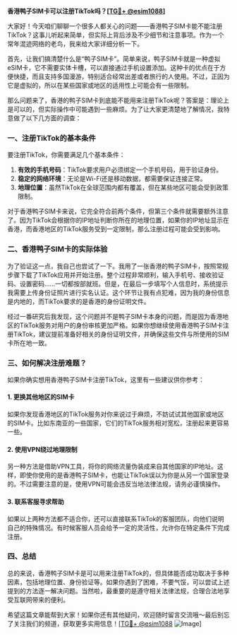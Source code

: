 **香港鸭子SIM卡可以注册TikTok吗？[[TG💪+ @esim1088](https://t.me/s/esim1088)]**

大家好！今天咱们聊聊一个很多人都关心的问题——香港鸭子SIM卡能不能注册TikTok？这事儿听起来简单，但实际上背后涉及不少细节和注意事项。作为一个常年混迹网络的老鸟，我来给大家详细分析一下。

首先，让我们搞清楚什么是“鸭子SIM卡”。简单来说，鸭子SIM卡就是一种虚拟eSIM卡，它不需要实体卡槽，可以直接通过手机设置添加。这种卡的优点在于方便快捷，而且支持多国漫游，特别适合经常出差或者旅行的人使用。不过，正因为它是虚拟的，所以在某些国家或地区的适用性上可能会有一些限制。

那么问题来了，香港的鸭子SIM卡到底能不能用来注册TikTok呢？答案是：理论上是可以的，但实际操作中可能遇到一些麻烦。为了让大家更清楚地了解情况，我特意做了以下几方面的调查：

### 一、注册TikTok的基本条件

要注册TikTok，你需要满足几个基本条件：
1. **有效的手机号码**：TikTok要求用户必须绑定一个手机号码，用于验证身份。
2. **稳定的网络环境**：无论是Wi-Fi还是移动数据，都需要保证连接正常。
3. **地理位置**：虽然TikTok在全球范围内都有覆盖，但在某些地区可能会受到政策限制。

对于香港鸭子SIM卡来说，它完全符合前两个条件，但第三个条件就需要额外注意了。因为TikTok会根据你的IP地址判断你所在的地理位置，如果你的IP地址显示在香港，而香港地区的TikTok服务受到一定限制，那么注册过程可能会受到影响。

### 二、香港鸭子SIM卡的实际体验

为了验证这一点，我自己也尝试了一下。我用了一张香港的鸭子SIM卡，按照常规步骤下载了TikTok应用并开始注册。整个过程非常顺利，输入手机号、接收验证码、设置密码……一切都按部就班。但是，在最后一步填写个人信息时，系统提示我需要上传身份证照片进行实名认证。这个环节让我有点犯难，因为我的身份信息是内地的，而TikTok要求的是香港的身份证明文件。

经过一番研究后我发现，这个问题并不是鸭子SIM卡本身的问题，而是因为香港地区的TikTok服务对用户的身份审核更加严格。如果你想继续使用香港鸭子SIM卡注册TikTok，建议提前准备好相关的身份证明文件，并确保这些文件与所使用的SIM卡所在地一致。

### 三、如何解决注册难题？

如果你确实想用香港鸭子SIM卡注册TikTok，这里有一些建议供你参考：

#### 1. 更换其他地区的SIM卡
如果你发现香港地区的TikTok服务对你来说过于麻烦，不妨试试其他国家或地区的SIM卡。比如东南亚的一些国家，它们的TikTok服务相对宽松，注册起来更容易一些。

#### 2. 使用VPN绕过地理限制
另一种方法是借助VPN工具，将你的网络流量伪装成来自其他国家的IP地址。这样，即使你使用的是香港鸭子SIM卡，也能让TikTok误以为你是从另一个国家登录的。不过需要注意的是，使用VPN可能会违反当地法律法规，请务必谨慎操作。

#### 3. 联系客服寻求帮助
如果以上两种方法都不适合你，还可以直接联系TikTok的客服团队，向他们说明自己的特殊情况。有时候客服人员会给予一定的灵活性，允许你在特定条件下完成注册。

### 四、总结

总的来说，香港鸭子SIM卡是可以用来注册TikTok的，但具体能否成功取决于多种因素，包括地理位置、身份验证等。如果你遇到了困难，不要气馁，可以尝试上述提到的方法逐一解决问题。当然啦，最重要的是遵守相关法律法规，合理合法地享受互联网带来的便利。

希望这篇文章能帮到大家！如果你还有其他疑问，欢迎随时留言交流哦～最后别忘了关注我们的频道，获取更多实用信息！[[TG💪+ @esim1088](https://t.me/s/esim1088) ![Image](https://i.postimg.cc/4NQfJmqS/Snipaste-2025-05-13-00-14-12.png)]
